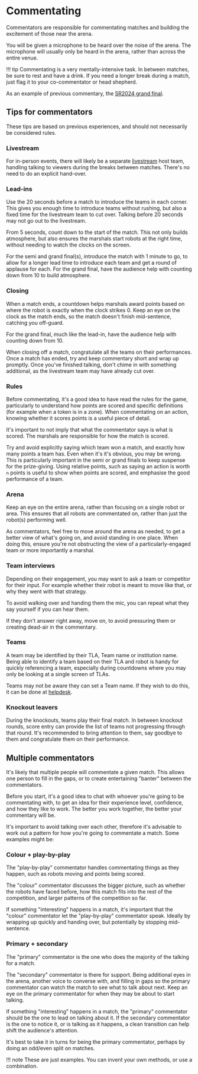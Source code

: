 # Commentating

Commentators are responsible for commentating matches and building the excitement of those near the arena.

You will be given a microphone to be heard over the noise of the arena. The microphone will usually only be heard in the arena, rather than across the entire venue.

!!! tip
    Commentating is a very mentally-intensive task. In between matches, be sure to rest and have a drink. If you need a longer break during a match, just flag it to your co-commentator or head shepherd.

As an example of previous commentary, the [SR2024 grand final](https://www.youtube.com/live/CpCC2fTn0os?t=20885s).

## Tips for commentators

These tips are based on previous experiences, and should not necessarily be considered rules.

### Livestream

For in-person events, there will likely be a separate [livestream](../../programme/livestream/README.md) host team, handling talking to viewers during the breaks between matches. There's no need to do an explicit hand-over.

### Lead-ins

Use the 20 seconds before a match to introduce the teams in each corner.  This gives you enough time to introduce teams without rushing, but also a fixed time for the livestream team to cut over. Talking before 20 seconds may not go out to the livestream.

From 5 seconds, count down to the start of the match. This not only builds atmosphere, but also ensures the marshals start robots at the right time, without needing to watch the clocks on the screen.

For the semi and grand final(s), introduce the match with 1 minute to go, to allow for a longer lead time to introduce each team and get a round of applause for each. For the grand final, have the audience help with counting down from 10 to build atmosphere.

### Closing

When a match ends, a countdown helps marshals award points based on where the robot is exactly when the clock strikes 0. Keep an eye on the clock as the match ends, so the match doesn't finish mid-sentence, catching you off-guard.

For the grand final, much like the lead-in, have the audience help with counting down from 10.

When closing off a match, congratulate all the teams on their performances. Once a match has ended, try and keep commentary short and wrap up promptly. Once you've finished talking, don't chime in with something additional, as the livestream team may have already cut over.

### Rules

Before commentating, it's a good idea to have read the rules for the game, particularly to understand how points are scored and specific definitions (for example when a token is in a zone). When commentating on an action, knowing whether it scores points is a useful piece of detail.

It's important to not imply that what the commentator says is what is scored. The marshals are responsible for how the match is scored.

Try and avoid explicitly saying which team won a match, and exactly how many points a team has. Even when it's it's obvious, you may be wrong. This is particularly important in the semi or grand finals to keep suspense for the prize-giving. Using relative points, such as saying an action is worth `n` points is useful to show when points are scored, and emphasise the good performance of a team.

### Arena

Keep an eye on the entire arena, rather than focusing on a single robot or area. This ensures that all robots are commentated on, rather than just the robot(s) performing well.

As commentators, feel free to move around the arena as needed, to get a better view of what's going on, and avoid standing in one place. When doing this, ensure you're not obstructing the view of a particularly-engaged team or more importantly a marshal.

### Team interviews

Depending on their engagement, you may want to ask a team or competitor for their input. For example whether their robot is meant to move like that, or why they went with that strategy.

To avoid walking over and handing them the mic, you can repeat what they say yourself if you can hear them.

If they don't answer right away, move on, to avoid pressuring them or creating dead-air in the commentary.

### Teams

A team may be identified by their TLA, Team name or institution name. Being able to identify a team based on their TLA and robot is handy for quickly referencing a team, especially during countdowns where you may only be looking at a single screen of TLAs.

Teams may not be aware they can set a Team name. If they wish to do this, it can be done at [helpdesk](../team-support/helpdesk.md).

### Knockout leavers

During the knockouts, teams play their final match. In between knockout rounds, score entry can provide the list of teams not progressing through that round. It's recommended to bring attention to them, say goodbye to them and congratulate them on their performance.

## Multiple commentators

It's likely that multiple people will commentate a given match. This allows one person to fill in the gaps, or to create entertaining "banter" between the commentators.

Before you start, it's a good idea to chat with whoever you're going to be commentating with, to get an idea for their experience level, confidence, and how they like to work. The better you work together, the better your commentary will be.

It's important to avoid talking over each other, therefore it's advisable to work out a pattern for how you're going to commentate a match. Some examples might be:

### Colour + play-by-play

The "play-by-play" commentator handles commentating things as they happen, such as robots moving and points being scored.

The "colour" commentator discusses the bigger picture, such as whether the robots have faced before, how this match fits into the rest of the competition, and larger patterns of the competition so far.

If something "interesting" happens in a match, it's important that the "colour" commentator let the "play-by-play" commentator speak. Ideally by wrapping up quickly and handing over, but potentially by stopping mid-sentence.

### Primary + secondary

The "primary" commentator is the one who does the majority of the talking for a match.

The "secondary" commentator is there for support. Being additional eyes in the arena, another voice to converse with, and filling in gaps so the primary commentator can watch the match to see what to talk about next. Keep an eye on the primary commentator for when they may be about to start talking.

If something "interesting" happens in a match, the "primary" commentator should be the one to lead on talking about it. If the secondary commentator is the one to notice it, or is talking as it happens, a clean transition can help shift the audience's attention.

It's best to take it in turns for being the primary commentator, perhaps by doing an odd/even split on matches.

!!! note
    These are just examples. You can invent your own methods, or use a combination.
